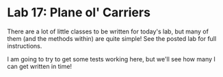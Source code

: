 # Lab 17: Plane ol' Carriers

There are a lot of little classes to be written for today's lab, but many of them (and the methods within) are quite simple! See the posted lab for full instructions.

I am going to try to get some tests working here, but we'll see how many I can get written in time!
